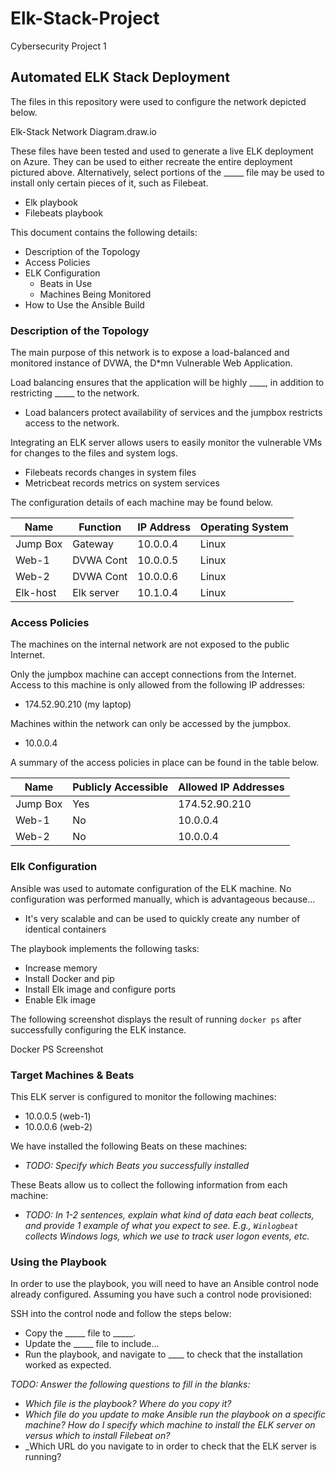 # Elk-Stack-Project
Cybersecurity Project 1
## Automated ELK Stack Deployment

The files in this repository were used to configure the network depicted below.

Elk-Stack Network Diagram.draw.io

These files have been tested and used to generate a live ELK deployment on Azure. They can be used to either recreate the entire deployment pictured above. Alternatively, select portions of the _____ file may be used to install only certain pieces of it, such as Filebeat.

  - Elk playbook
  - Filebeats playbook

This document contains the following details:
- Description of the Topology
- Access Policies
- ELK Configuration
  - Beats in Use
  - Machines Being Monitored
- How to Use the Ansible Build


### Description of the Topology

The main purpose of this network is to expose a load-balanced and monitored instance of DVWA, the D*mn Vulnerable Web Application.

Load balancing ensures that the application will be highly ____, in addition to restricting _____ to the network.
- Load balancers protect availability of services and the jumpbox restricts access to the network.

Integrating an ELK server allows users to easily monitor the vulnerable VMs for changes to the files and system logs.
- Filebeats records changes in system files
- Metricbeat records metrics on system services

The configuration details of each machine may be found below.


| Name     | Function | IP Address | Operating System |
|----------|----------|------------|------------------|
| Jump Box | Gateway  | 10.0.0.4   | Linux            |
| Web-1    |DVWA Cont | 10.0.0.5   | Linux            |
| Web-2    |DVWA Cont | 10.0.0.6   | Linux            |
| Elk-host |Elk server| 10.1.0.4   | Linux            |

### Access Policies

The machines on the internal network are not exposed to the public Internet. 

Only the jumpbox machine can accept connections from the Internet. Access to this machine is only allowed from the following IP addresses:
- 174.52.90.210 (my laptop)

Machines within the network can only be accessed by the jumpbox.
- 10.0.0.4

A summary of the access policies in place can be found in the table below.

| Name     | Publicly Accessible | Allowed IP Addresses |
|----------|---------------------|----------------------|
| Jump Box | Yes                 | 174.52.90.210        |
| Web-1    | No                  | 10.0.0.4             |
| Web-2    | No                  | 10.0.0.4             |

### Elk Configuration

Ansible was used to automate configuration of the ELK machine. No configuration was performed manually, which is advantageous because...
- It's very scalable and can be used to quickly create any number of identical containers

The playbook implements the following tasks:
- Increase memory
- Install Docker and pip
- Install Elk image and configure ports
- Enable Elk image

The following screenshot displays the result of running `docker ps` after successfully configuring the ELK instance.

Docker PS Screenshot

### Target Machines & Beats
This ELK server is configured to monitor the following machines:
- 10.0.0.5 (web-1)
- 10.0.0.6 (web-2)

We have installed the following Beats on these machines:
- _TODO: Specify which Beats you successfully installed_

These Beats allow us to collect the following information from each machine:
- _TODO: In 1-2 sentences, explain what kind of data each beat collects, and provide 1 example of what you expect to see. E.g., `Winlogbeat` collects Windows logs, which we use to track user logon events, etc._

### Using the Playbook
In order to use the playbook, you will need to have an Ansible control node already configured. Assuming you have such a control node provisioned: 

SSH into the control node and follow the steps below:
- Copy the _____ file to _____.
- Update the _____ file to include...
- Run the playbook, and navigate to ____ to check that the installation worked as expected.

_TODO: Answer the following questions to fill in the blanks:_
- _Which file is the playbook? Where do you copy it?_
- _Which file do you update to make Ansible run the playbook on a specific machine? How do I specify which machine to install the ELK server on versus which to install Filebeat on?_
- _Which URL do you navigate to in order to check that the ELK server is running?
